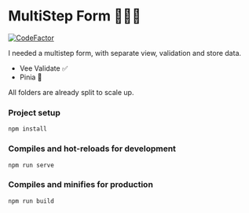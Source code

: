# MultiStep Form 🧙🏻‍♂️

[![CodeFactor](https://www.codefactor.io/repository/github/teschiopol/multistep-form-vue/badge/master)](https://www.codefactor.io/repository/github/teschiopol/multistep-form-vue/overview/master)

I needed a multistep form, with separate view, validation and store data.

- Vee Validate ✅
- Pinia 🍍

All folders are already split to scale up.

### Project setup
```
npm install
```

### Compiles and hot-reloads for development
```
npm run serve
```

### Compiles and minifies for production
```
npm run build
```
